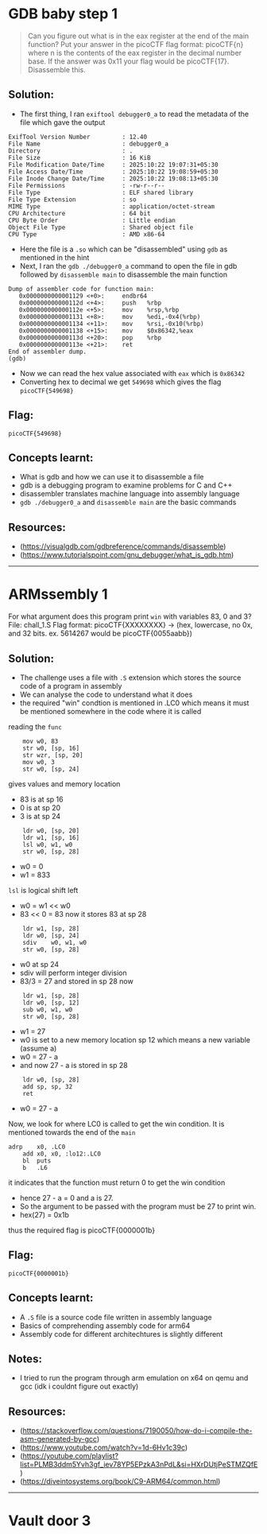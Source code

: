 # GDB baby step 1
> Can you figure out what is in the eax register at the end of the main function? Put your answer in the picoCTF flag format: picoCTF{n} where n is the contents of the eax register in the decimal number base. If the answer was 0x11 your flag would be picoCTF{17}.
Disassemble this.

## Solution:

- The first thing, I ran `exiftool debugger0_a` to read the metadata of the file which gave the output 
```
ExifTool Version Number         : 12.40
File Name                       : debugger0_a
Directory                       : .
File Size                       : 16 KiB
File Modification Date/Time     : 2025:10:22 19:07:31+05:30
File Access Date/Time           : 2025:10:22 19:08:59+05:30
File Inode Change Date/Time     : 2025:10:22 19:08:13+05:30
File Permissions                : -rw-r--r--
File Type                       : ELF shared library
File Type Extension             : so
MIME Type                       : application/octet-stream
CPU Architecture                : 64 bit
CPU Byte Order                  : Little endian
Object File Type                : Shared object file
CPU Type                        : AMD x86-64

```

- Here the file is a `.so` which can be "disassembled" using `gdb` as mentioned in the hint 
- Next, I ran the `gdb ./debugger0_a` command to open the file in gdb followed by `disassemble main` to disassemble the main function   
```
Dump of assembler code for function main:
   0x0000000000001129 <+0>:     endbr64
   0x000000000000112d <+4>:     push   %rbp
   0x000000000000112e <+5>:     mov    %rsp,%rbp
   0x0000000000001131 <+8>:     mov    %edi,-0x4(%rbp)
   0x0000000000001134 <+11>:    mov    %rsi,-0x10(%rbp)
   0x0000000000001138 <+15>:    mov    $0x86342,%eax
   0x000000000000113d <+20>:    pop    %rbp
   0x000000000000113e <+21>:    ret
End of assembler dump.
(gdb)
```

- Now we can read the hex value associated with `eax` which is `0x86342`
- Converting hex to decimal we get `549698` which gives the flag `picoCTF{549698}`

## Flag:

```
picoCTF{549698}
```

## Concepts learnt:

- What is gdb and how we can use it to disassemble a file
- gdb is a debugging program to examine problems for C and C++
- disassembler translates machine language into assembly language
- `gdb ./debugger0_a` and `disassemble main` are the basic commands


## Resources:

- (https://visualgdb.com/gdbreference/commands/disassemble)
- (https://www.tutorialspoint.com/gnu_debugger/what_is_gdb.htm)

***



# ARMssembly 1
For what argument does this program print `win` with variables 83, 0 and 3? File: chall_1.S Flag format: picoCTF{XXXXXXXX} -> (hex, lowercase, no 0x, and 32 bits. ex. 5614267 would be picoCTF{0055aabb})

## Solution:
- The challenge uses a file with `.S` extension which stores the source code of a program in assembly
- We can analyse the code to understand what it does
- the required "win" condtion is mentioned in .LC0 which means it must be mentioned somewhere in the code where it is called


reading the `func`
```
	mov	w0, 83
	str	w0, [sp, 16]
	str	wzr, [sp, 20]
	mov	w0, 3
	str	w0, [sp, 24]
```
gives values and memory location 
- 83 is at sp 16
- 0 is at sp 20
- 3 is at sp 24



```
	ldr	w0, [sp, 20]
	ldr	w1, [sp, 16]
	lsl	w0, w1, w0
	str	w0, [sp, 28]
```
- w0 = 0
- w1 = 833

`lsl` is logical shift left
- w0 = w1 << w0
- 83 << 0 = 83
now it stores 83 at sp 28 



```
	ldr	w1, [sp, 28]
	ldr	w0, [sp, 24]
	sdiv	w0, w1, w0
	str	w0, [sp, 28]
```
- w0 at sp 24
- sdiv will perform integer division
- 83/3 = 27 and stored in sp 28 now




```	
    ldr	w1, [sp, 28]
	ldr	w0, [sp, 12]
	sub	w0, w1, w0
	str	w0, [sp, 28]
```
- w1 = 27
- w0 is set to a new memory location sp 12 which means a new variable (assume a)
- w0 = 27 - a 
- and now 27 - a is stored in sp 28




```
	ldr	w0, [sp, 28]
	add	sp, sp, 32
	ret
```
- w0 = 27 - a




Now, we look for where LC0 is called to get the win condition. It is mentioned towards the end of the `main`
```
adrp	x0, .LC0
	add	x0, x0, :lo12:.LC0
	bl	puts
	b	.L6
``` 
it indicates that the function must return 0 to get the win condition 

- hence 27 - a = 0 and a is 27.
- So the argument to be passed with the program must be 27 to print win.
- hex(27) = 0x1b


thus the required flag is picoCTF{0000001b}





## Flag:

```
picoCTF{0000001b}
```

## Concepts learnt:

- A `.S` file is a source code file written in assembly language
- Basics of comprehending assembly code for arm64
- Assembly code for different architechtures is slightly different

## Notes:
- I tried to run the program through arm emulation on x64 on qemu and gcc (idk i couldnt figure out exactly)


## Resources:

- (https://stackoverflow.com/questions/7190050/how-do-i-compile-the-asm-generated-by-gcc)
 - (https://www.youtube.com/watch?v=1d-6Hv1c39c)
 - (https://youtube.com/playlist?list=PLMB3ddm5Yvh3gf_iev78YP5EPzkA3nPdL&si=HXrDUtjPeSTMZQfE)
- (https://diveintosystems.org/book/C9-ARM64/common.html)
***

# Vault door 3

